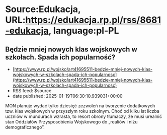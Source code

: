 # Source:Edukacja, URL:https://edukacja.rp.pl/rss/8681-edukacja, language:pl-PL

## Będzie mniej nowych klas wojskowych w szkołach. Spada ich popularność?
 - [https://www.rp.pl/wojsko/art41695511-bedzie-mniej-nowych-klas-wojskowych-w-szkolach-spada-ich-popularnosc](https://www.rp.pl/wojsko/art41695511-bedzie-mniej-nowych-klas-wojskowych-w-szkolach-spada-ich-popularnosc)
 - RSS feed: $source
 - date published: 2025-01-19T06:30:10.939031+00:00

MON planuje wydać tylko dziesięć zezwoleń na tworzenie dodatkowych tzw. klas wojskowych w przyszłym roku szkolnym. Choć od kilku lat liczba uczniów w mundurach wzrasta, to resort obrony tłumaczy, że musi urealnić stan Oddziałów Przysposobienia Wojskowego do „realiów i niżu demograficznego”.

